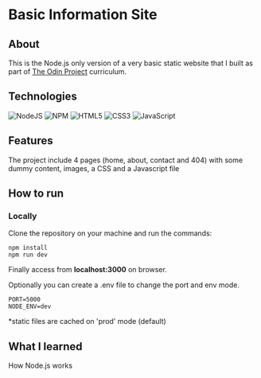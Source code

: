 # Basic Information Site

## About

This is the Node.js only version of a very basic static website that I built as part of [The Odin Project]('https://www.theodinproject.com') curriculum.

## Technologies

![NodeJS](https://img.shields.io/badge/node.js-6DA55F?style=for-the-badge&logo=node.js&logoColor=white)
![NPM](https://img.shields.io/badge/NPM-%23CB3837.svg?style=for-the-badge&logo=npm&logoColor=white)
![HTML5](https://img.shields.io/badge/html5-%23E34F26.svg?style=for-the-badge&logo=html5&logoColor=white)
![CSS3](https://img.shields.io/badge/css3-%231572B6.svg?style=for-the-badge&logo=css3&logoColor=white)
![JavaScript](https://img.shields.io/badge/javascript-%23323330.svg?style=for-the-badge&logo=javascript&logoColor=%23F7DF1E)

## Features

The project include 4 pages (home, about, contact and 404) with some dummy content, images, a CSS and a Javascript file

## How to run

### Locally

Clone the repository on your machine and run the commands:

```Shell
npm install
npm run dev
```

Finally access from <strong>localhost:3000</strong> on browser.

Optionally you can create a .env file to change the port and env mode.

```Dotenv
PORT=5000
NODE_ENV=dev
```

\*static files are cached on 'prod' mode (default)

## What I learned

How Node.js works

